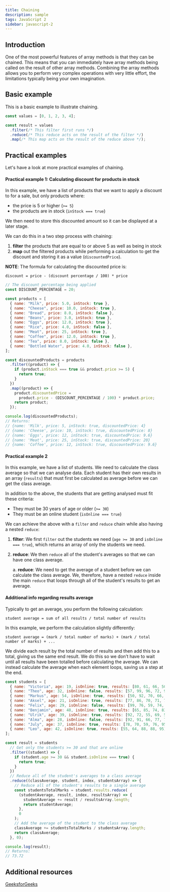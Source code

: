 ```yaml
---
title: Chaining
description: sample
tags: JavaScript 2
sidebar: javascript-2
---
```


## Introduction

One of the most powerful features of array methods is that they can be chained. This means that you can immediately have array methods being called on the result of other array methods. Combining the array methods allows you to perform very complex operations with very little effort, the limitations typically being your own imagination.

## Basic example

This is a basic example to illustrate chaining.

```js
const values = [0, 1, 2, 3, 4];

const result = values
  .filter(/* This filter first runs */)
  .reduce(/* This reduce acts on the result of the filter */)
  .map(/* This map acts on the result of the reduce above */);
```

## Practical examples

Let's have a look at more practical examples of chaining.

#### Practical example 1: Calculating discount for products in stock

In this example, we have a list of products that we want to apply a discount to for a sale, but only products where:

- the price is 5 or higher (`>= 5`)
- the products are in stock (`inStock === true`)

We then need to store this discounted amount so it can be displayed at a later stage.

We can do this in a two step process with chaining:

1. **filter** the products that are equal to or above 5 as well as being in stock
2. **map** out the filtered products while performing a calculation to get the discount and storing it as a value (`discountedPrice`).

**NOTE**: The formula for calculating the discounted price is:

`discount = price - (discount percentage / 100) * price`

```js
// The discount percentage being applied
const DISCOUNT_PERCENTAGE = 20;

const products = [
  { name: "Milk", price: 5.0, inStock: true },
  { name: "Cheese", price: 10.0, inStock: true },
  { name: "Bread", price: 8.0, inStock: false },
  { name: "Beans", price: 3.0, inStock: true },
  { name: "Eggs", price: 12.0, inStock: true },
  { name: "Rice", price: 4.0, inStock: false },
  { name: "Meat", price: 25, inStock: true },
  { name: "Coffee", price: 12.0, inStock: true },
  { name: "Tea", price: 8.0, inStock: false },
  { name: "Bottled Water", price: 4.0, inStock: false },
];

const discountedProducts = products
  .filter((product) => {
    if (product.inStock === true && product.price >= 5) {
      return true;
    }
  })
  .map((product) => {
    product.discountedPrice =
      product.price - (DISCOUNT_PERCENTAGE / 100) * product.price;
    return product;
  });

console.log(discountedProducts);
// Returns:
// {name: 'Milk', price: 5, inStock: true, discountedPrice: 4}
// {name: 'Cheese', price: 10, inStock: true, discountedPrice: 8}
// {name: 'Eggs', price: 12, inStock: true, discountedPrice: 9.6}
// {name: 'Meat', price: 25, inStock: true, discountedPrice: 20}
// {name: 'Coffee', price: 12, inStock: true, discountedPrice: 9.6}
```

#### Practical example 2

In this example, we have a list of students. We need to calculate the class average so that we can analyse data. Each student has their own results in an array (`results`) that must first be calculated as average before we can get the class average.

In addition to the above, the students that are getting analysed must fit these criteria:

- They must be 30 years of age or older (`>= 30`)
- They must be an online student (`isOnline === true`)

We can achieve the above with a `filter` and `reduce` chain while also having a nested `reduce`:

1. **filter**: We first `filter` out the students we need (`age >= 30` and `isOnline === true`), which returns an array of only the students we need.
2. **reduce**: We then `reduce` all of the student's averages so that we can have one class average.

   a. **reduce**: We need to get the average of a student before we can calculate the class average. We, therefore, have a nested `reduce` inside the main `reduce` that loops through all of the student's results to get an average.

#### Additional info regarding results average

Typically to get an average, you perform the following calculation:

`student average = sum of all results / total number of results`

In this example, we perform the calculation slightly differently:

`student average = (mark / total number of marks) + (mark / total number of marks) + ...`

We divide each result by the total number of results and then add this to a total, giving us the same end result. We do this so we don’t have to wait until all results have been totalled before calculating the average. We can instead calculate the average when each element loops, saving us a step at the end.

```js
const students = [
  { name: "Victoria", age: 19, isOnline: true, results: [80, 61, 66, 50, 91] },
  { name: "Theo", age: 32, isOnline: false, results: [57, 99, 96, 72, 96] },
  { name: "Markus", age: 54, isOnline: true, results: [50, 92, 70, 66, 90] },
  { name: "Aksel", age: 21, isOnline: true, results: [77, 86, 70, 71, 75] },
  { name: "Felix", age: 29, isOnline: false, results: [99, 76, 59, 74, 68] },
  { name: "Benjamin", age: 48, isOnline: true, results: [65, 85, 74, 83, 54] },
  { name: "Ulrik", age: 39, isOnline: true, results: [92, 72, 55, 69, 58] },
  { name: "Alma", age: 28, isOnline: false, results: [92, 91, 66, 77, 71] },
  { name: "July", age: 37, isOnline: true, results: [78, 70, 59, 76, 95] },
  { name: "Leo", age: 42, isOnline: true, results: [55, 64, 88, 88, 95] },
];

const result = students
  // Get only the students >= 30 and that are online
  .filter((student) => {
    if (student.age >= 30 && student.isOnline === true) {
      return true;
    }
  })
  // Reduce all of the student's averages to a class average
  .reduce((classAverage, student, index, studentsArray) => {
    // Reduce all of the student's results to a single average
    const studentsTotalMarks = student.results.reduce(
      (studentAverage, result, index, resultsArray) => {
        studentAverage += result / resultsArray.length;
        return studentAverage;
      },
      0
    );
    // Add the average of the student to the class average
    classAverage += studentsTotalMarks / studentsArray.length;
    return classAverage;
  }, 0);

console.log(result);
// Returns:
// 73.72
```

## Additional resources

[GeeksforGeeks](https://www.geeksforgeeks.org/chaining-of-array-methods-in-javascript/)
